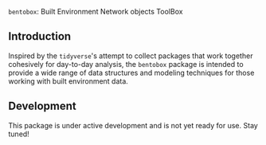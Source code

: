 `bentobox`: Built Environment Network objects ToolBox


## Introduction

Inspired by the `tidyverse`'s attempt to collect packages that work together 
cohesively for day-to-day analysis, the `bentobox` package is intended to 
provide a wide range of data structures and modeling techniques for those
working with built environment data.

## Development

This package is under active development and is not yet ready for use. Stay tuned!

